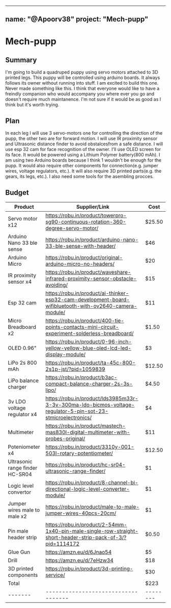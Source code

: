  ---- 
 name: "@Apoorv38"
 project: "Mech-pupp"
 ----

# Mech-pupp

## Summary

I'm going to build a quadruped puppy using servo motors attached to 3D printed legs. This puppy will be controlled using arduino boards. It always   follows its owner without running into stuff.
I am excited to build this one. Never made something like this.
I think that everyone would like to have a freindly companion who would accompany you where ever you go and doesn't require much maintanence.
I'm not sure if it would be as good as I think but it's worth trying.

## Plan

In each leg I will use 3 servo-motors one for controlling the direction of   the pupp, the other two are for forward motion.
I will use IR proximity sensor and Ultrasonic distance finder to avoid   obstalcesfrom a safe distance.
I will use esp 32 cam for face recognition of the owner.
I'll use OLED screen for its face.
It would be powered using a Lithium Polymer battery(800 mAh).
I am using two Arduino boards because I think 1 wouldn't be enough for the pupp.
It would also require other components for connection(e.g. jumper wires, voltage regulators, etc.).
It will also require 3D printed parts(e.g. the gears, its legs, etc.).
I also need some tools for the asembling procces.

## Budget

| Product     | Supplier/Link                       | Cost       |
|-------------|-------------------------------------|------------|
|Servo motor x12|https://robu.in/product/towerpro-sg90-continuous-rotation-360-degree-servo-motor/| $25.50 |
|Arduino Nano 33 ble sense|https://robu.in/product/arduino-nano-33-ble-sense-with-header/| $46 |
|Arduino Micro|https://robu.in/product/original-arduino-micro-no-headers/| $20 |
|IR proximity sensor x4| https://robu.in/product/waveshare-infrared-proximity-sensor-obstacle-avoiding/| $15 |
|Esp 32 cam|https://robu.in/product/ai-thinker-esp32-cam-development-board-wifibluetooth-with-ov2640-camera-module/| $11|
|Micro Breadboard x2|https://robu.in/product/400-tie-points-contacts-mini-circuit-experiment-solderless-breadboard/| $1.50 |
|OLED 0.96"|https://robu.in/product/0-96-inch-yellow-yellow-blue-oled-lcd-led-display-module/     | $3 |  
|LiPo 2s 800 mAh|https://robu.in/product/ta-45c-800-2s1p-jst/?pid=1059839| $12.50 | 
|LiPo balance charger|https://robu.in/product/b3ac-compact-balance-charger-2s-3s-lipo/| $4.50 |
|3v LDO voltage regulator x4|https://robu.in/product/lds3985m33r-3-3v-300ma-ldo-bicmos-voltage-regulator-5-pin-sot-23-stmicroelectronics/| $4 |
|Multimeter|https://robu.in/product/mastech-mas830l-digital-multimeter-with-probes-original/| $11|
|Poteniometer x4|https://robu.in/product/3310y-001-503l-rotary-potentiometer/| $12.50 |
|Ultrasonic range finder HC-SR04|https://robu.in/product/hc-sr04-ultrasonic-range-finder/| $1 |
|Logic level convertor|https://robu.in/product/8-channel-bi-directional-logic-level-converter-module/| $1 |
|Jumper wires male to male x2|https://robu.in/product/male-to-male-jumper-wires-40pcs-20cm/| $1 |
|Pin male header strip|https://robu.in/product/2-54mm-1x40-pin-male-single-row-straight-short-header-strip-pack-of-3/?pid=1114172| $0.50 |
|Glue Gun|https://amzn.eu/d/6Jnao54| $5 |
|Drill|https://amzn.eu/d/7eHzw34| $18 |
|3D printed components|https://robu.in/product/3d-printing-service/| $30 |
|Total |                   | $223 |
|-------|-----------------------------------|--------|
   
